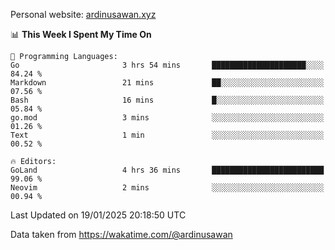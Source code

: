 Personal website: [ardinusawan.xyz](https://ardinusawan.xyz)

<!--START_SECTION:waka-->
📊 **This Week I Spent My Time On** 

```text
💬 Programming Languages: 
Go                       3 hrs 54 mins       █████████████████████░░░░   84.24 % 
Markdown                 21 mins             ██░░░░░░░░░░░░░░░░░░░░░░░   07.56 % 
Bash                     16 mins             █░░░░░░░░░░░░░░░░░░░░░░░░   05.84 % 
go.mod                   3 mins              ░░░░░░░░░░░░░░░░░░░░░░░░░   01.26 % 
Text                     1 min               ░░░░░░░░░░░░░░░░░░░░░░░░░   00.52 % 

🔥 Editors: 
GoLand                   4 hrs 36 mins       █████████████████████████   99.06 % 
Neovim                   2 mins              ░░░░░░░░░░░░░░░░░░░░░░░░░   00.94 % 
```


 Last Updated on 19/01/2025 20:18:50 UTC
<!--END_SECTION:waka-->
Data taken from https://wakatime.com/@ardinusawan
